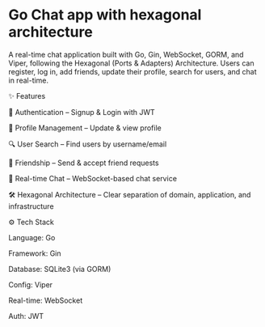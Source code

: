 # Go Chat app with hexagonal architecture

A real-time chat application built with Go, Gin, WebSocket, GORM, and Viper, following the Hexagonal (Ports & Adapters)
Architecture.
Users can register, log in, add friends, update their profile, search for users, and chat in real-time.

✨ Features

🔑 Authentication – Signup & Login with JWT

👤 Profile Management – Update & view profile

🔍 User Search – Find users by username/email

🤝 Friendship – Send & accept friend requests

💬 Real-time Chat – WebSocket-based chat service

🛠 Hexagonal Architecture – Clear separation of domain, application, and infrastructure

⚙️ Tech Stack

Language: Go

Framework: Gin

Database: SQLite3 (via GORM)

Config: Viper

Real-time: WebSocket

Auth: JWT

